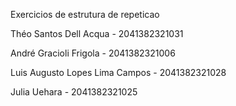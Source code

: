 ﻿Exercicios de estrutura de repeticao
 
Théo Santos Dell Acqua - 2041382321031
 
André Gracioli Frigola - 2041382321006
 
Luis Augusto Lopes Lima Campos - 2041382321028
 
Julia Uehara - 2041382321025
